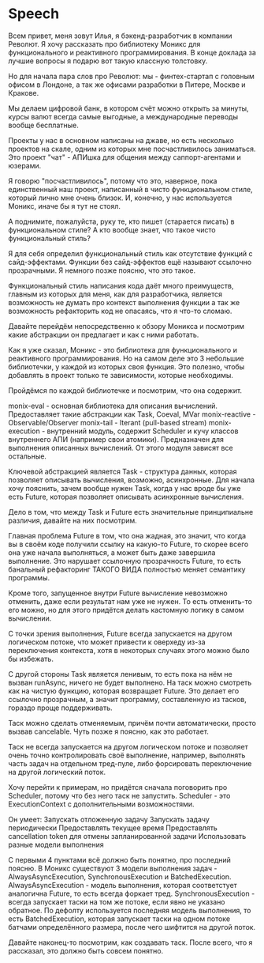 # Speech

Всем привет, меня зовут Илья, я бэкенд-разработчик в компании Револют.
Я хочу рассказать про библиотеку Моникс для функционального и реактивного программирования.
В конце доклада за лучшие вопросы я подарю вот такую классную толстовку.

Но для начала пара слов про Револют: мы - финтех-стартап с головным офисом в Лондоне, а так же
офисами разработки в Питере, Москве и Кракове.

Мы делаем цифровой банк, в котором счёт можно открыть за минуты, курсы валют всегда самые выгодные, а
международные переводы вообще бесплатные.

Проекты у нас в основном написаны на джаве, но есть несколько проектов на скале, одним из которых мне
посчастливилось заниматься. Это проект "чат" - АПИшка для общения между саппорт-агентами и юзерами.

Я говорю "посчастливилось", потому что это, наверное, пока единственный наш проект, написанный в чисто
функциональном стиле, который лично мне очень близок. И, конечно, у нас используется Моникс, иначе бы
я тут не стоял.

А поднимите, пожалуйста, руку те, кто пишет (старается писать) в функциональном стиле?
А кто вообще знает, что такое чисто функциональный стиль?

Я для себя определил функциональный стиль как отсутствие функций с сайд-эффектами. Функции без
сайд-эффектов ещё называют ссылочно прозрачными. Я немного позже поясню, что это такое.

Функциональный стиль написания кода даёт много преимуществ, главным из которых для меня, как для
разработчика, является возможность не думать про контекст выполнения функции а так же возможность
рефакторить код не опасаясь, что я что-то сломаю.

Давайте перейдём непосредственно к обзору Моникса и посмотрим какие абстракции он предлагает и как с
ними работать.

Как я уже сказал, Моникс - это библиотека для функционального и реактивного программирования. Но на
самом деле это 3 небольшие библиотечки, у каждой из которых своя функция. Это полезно, чтобы добавлять
в проект только те зависимости, которые необходимы.

Пройдёмся по каждой библиотечке и посмотрим, что она содержит.

monix-eval - основная библиотека для описания вычислений. Предоставляет такие абстракции как Task,
Coeval, MVar
monix-reactive - Observable/Observer
monix-tail - Iterant (pull-based stream)
monix-execution - внутренний модуль, содержит Scheduler и кучу классов внутреннего АПИ (например
свои атомики). Предназначен для выполнения описанных вычислений. От этого модуля зависят все остальные.

Ключевой абстракцией является Task - структура данных, которая позволяет описывать вычисления,
возможно, асинхронные. Для начала хочу пояснить, зачем вообще нужен Task, когда у нас вроде бы уже
есть Future, которая позволяет описывать асинхронные вычисления.

Дело в том, что между Task и Future есть значительные принципиальне различия, давайте на них посмотрим.

Главная проблема Future в том, что она жадная, это значит, что когда вы в своём коде получили ссылку
на какую-то Future, то скорее всего она уже начала выполняться, а может быть даже завершила выполнение.
Это нарушает ссылочную прозрачность Future, то есть банальный рефакторинг ТАКОГО ВИДА полностью меняет
семантику программы.

Кроме того, запущенное внутри Future вычисление невозможно отменить, даже если результат нам уже не
нужен. То есть отменить-то его можно, но для этого придётся делать кастомную логику в самом вычислении.

С точки зрения выполнения, Future всегда запускается на другом логическом потоке, что может привести к
оверхеду из-за переключения контекста, хотя в некоторых случаях этого можно было бы избежать.

С другой стороны Task является ленивым, то есть пока на нём не вызван runAsync, ничего не будет
выполнено. На таск можно смотреть как на чистую функцию, которая возвращает Future. Это делает его
ссылочно прозрачным, а значит программу, составленную из тасков, гораздо проще поддерживать.

Таск можно сделать отменяемым, причём почти автоматически, просто вызвав cancelable. Чуть позже я
поясню, как это работает.

Таск не всегда запускается на другом логическом потоке и позволяет очень точно контролировать своё
выполнение, например, выполнять часть задач на отдельном тред-пуле, либо форсировать переключение на
другой логический поток.

Хочу перейти к примерам, но придётся сначала поговорить про Scheduler, потому что без него таск не
запустить. Scheduler - это ExecutionContext с дополнительными возможностями.

Он умеет:
Запускать отложенную задачу
Запускать задачу периодически
Предоставлять текущее время
Предоставлять cancellation token для отмены запланированной задачи
Использовать разные модели выполнения

С первыми 4 пунктами всё должно быть понятно, про последний поясню.
В Моникс существуют 3 модели выполнения задач - AlwaysAsyncExecution,
SynchronousExecution и BatchedExecution.
AlwaysAsyncExecution - модель выполнения, которая соответстует аналогична Future, то есть всегда
форкает тред.
SynchronousExecution - всегда запускает таски на том же потоке, если явно не указано обратное.
По дефолту используется последняя модель выполнения, то есть BatchedExecution, которая запускает таски
на одном потоке батчами определённого размера, после чего шифтится на другой поток.

Давайте наконец-то посмотрим, как создавать таск. После всего, что я рассказал, это должно быть совсем
понятно.